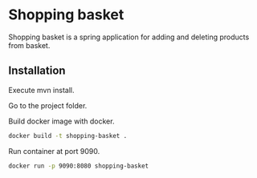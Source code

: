 # Shopping basket

Shopping basket is a spring application for adding and deleting products from basket.

## Installation

Execute mvn install.

Go to the project folder.

Build docker image with docker.

```bash
docker build -t shopping-basket .
```

Run container at port 9090.

```bash
docker run -p 9090:8080 shopping-basket
```